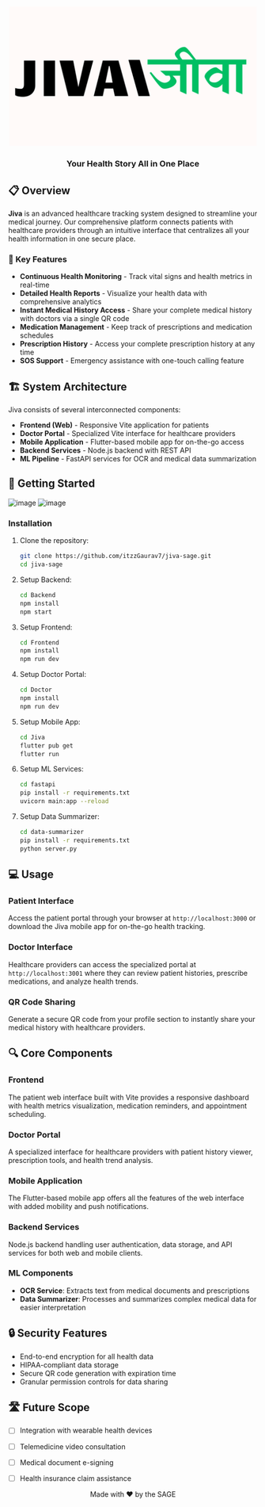   <div align="center">
  <img src="./assets/images/logo.png" alt="Jiva Logo" width="500"/>
  <h3>Your Health Story All in One Place</h3>

</div>

## 📋 Overview

**Jiva** is an advanced healthcare tracking system designed to streamline your medical journey. Our comprehensive platform connects patients with healthcare providers through an intuitive interface that centralizes all your health information in one secure place.

### 🌟 Key Features

- **Continuous Health Monitoring** - Track vital signs and health metrics in real-time
- **Detailed Health Reports** - Visualize your health data with comprehensive analytics
- **Instant Medical History Access** - Share your complete medical history with doctors via a single QR code
- **Medication Management** - Keep track of prescriptions and medication schedules
- **Prescription History** - Access your complete prescription history at any time
- **SOS Support** - Emergency assistance with one-touch calling feature

## 🏗️ System Architecture

Jiva consists of several interconnected components:

- **Frontend (Web)** - Responsive Vite application for patients
- **Doctor Portal** - Specialized Vite interface for healthcare providers
- **Mobile Application** - Flutter-based mobile app for on-the-go access
- **Backend Services** - Node.js backend with REST API
- **ML Pipeline** - FastAPI services for OCR and medical data summarization

## 🚀 Getting Started
![image](https://github.com/user-attachments/assets/a7600801-1cd9-4e46-bef3-b41859f6dadb)
![image](https://github.com/user-attachments/assets/d970daad-e64a-4965-b776-0317879d7e5b)


### Installation

1. Clone the repository:
   ```bash
   git clone https://github.com/itzzGaurav7/jiva-sage.git
   cd jiva-sage
   ```

2. Setup Backend:
   ```bash
   cd Backend
   npm install
   npm start
   ```

3. Setup Frontend:
   ```bash
   cd Frontend
   npm install
   npm run dev
   ```

4. Setup Doctor Portal:
   ```bash
   cd Doctor
   npm install
   npm run dev
   ```

5. Setup Mobile App:
   ```bash
   cd Jiva
   flutter pub get
   flutter run
   ```

6. Setup ML Services:
   ```bash
   cd fastapi
   pip install -r requirements.txt
   uvicorn main:app --reload
   ```

7. Setup Data Summarizer:
   ```bash
   cd data-summarizer
   pip install -r requirements.txt
   python server.py
   ```

## 💻 Usage

### Patient Interface
Access the patient portal through your browser at `http://localhost:3000` or download the Jiva mobile app for on-the-go health tracking.

### Doctor Interface
Healthcare providers can access the specialized portal at `http://localhost:3001` where they can review patient histories, prescribe medications, and analyze health trends.

### QR Code Sharing
Generate a secure QR code from your profile section to instantly share your medical history with healthcare providers.

## 🔍 Core Components

### Frontend
The patient web interface built with Vite provides a responsive dashboard with health metrics visualization, medication reminders, and appointment scheduling.

### Doctor Portal
A specialized interface for healthcare providers with patient history viewer, prescription tools, and health trend analysis.

### Mobile Application
The Flutter-based mobile app offers all the features of the web interface with added mobility and push notifications.

### Backend Services
Node.js backend handling user authentication, data storage, and API services for both web and mobile clients.

### ML Components
- **OCR Service**: Extracts text from medical documents and prescriptions
- **Data Summarizer**: Processes and summarizes complex medical data for easier interpretation

## 🔒 Security Features

- End-to-end encryption for all health data
- HIPAA-compliant data storage
- Secure QR code generation with expiration time
- Granular permission controls for data sharing

## 🛣️ Future Scope

- [ ] Integration with wearable health devices
- [ ] Telemedicine video consultation
- [ ] Medical document e-signing
- [ ] Health insurance claim assistance



<div align="center">
  <p>Made with ❤️ by the SAGE</p>
</div>
